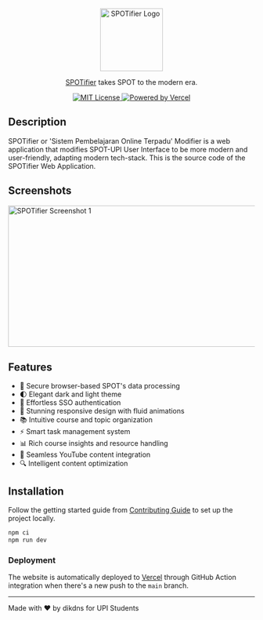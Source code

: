 <p align="center">
  <br />
  <a href="https://spotifier-upi.vercel.app">
    <picture>
      <img src="https://cdn.jsdelivr.net/gh/DikDns/spotifier-firefox-extension@main/src/icons/icon-256.png" alt="SPOTifier Logo" width="128" height="128">
    </picture>
  </a>
</p>

<p align="center">
  <a href="https://spotifier-upi.vercel.app">SPOTifier</a> takes SPOT to the modern era.
</p>

<p align="center">
  <a title="MIT License" href="LICENSE">
    <img src="https://img.shields.io/badge/license-MIT-blue" alt="MIT License" />
  </a>
  <a title="Vercel" href="https://vercel.com">
    <picture>
      <source media="(prefers-color-scheme: dark)" srcset="https://img.shields.io/badge/powered%20by-Vercel%20%E2%96%B2-white">
      <img src="https://img.shields.io/badge/powered%20by-Vercel%20%E2%96%B2-black" alt="Powered by Vercel">
    </picture>
  </a>
  <br />
</p>

## Description

SPOTifier or 'Sistem Pembelajaran Online Terpadu' Modifier is a web application that modifies SPOT-UPI User Interface to be more modern and user-friendly, adapting modern tech-stack. This is the source code of the SPOTifier Web Application.

## Screenshots

<img src="https://cdn.jsdelivr.net/gh/DikDns/spotifier-web@main/.github/assets/screenshot-1.png" alt="SPOTifier Screenshot 1" width="512" height="288">

## Features

- 🔐 Secure browser-based SPOT's data processing
- 🌓 Elegant dark and light theme
- 🔄 Effortless SSO authentication
- 📱 Stunning responsive design with fluid animations
- 📚 Intuitive course and topic organization
- ⚡ Smart task management system
- 📊 Rich course insights and resource handling
- 🎥 Seamless YouTube content integration
- 🔍 Intelligent content optimization

## Installation

Follow the getting started guide from [Contributing Guide][] to set up the project locally.

```bash
npm ci
npm run dev
```

### Deployment

The website is automatically deployed to [Vercel](https://vercel.com) through GitHub Action integration when there's a new push to the `main` branch.

[Contributing Guide]: https://github.com/dikdns/spotifier-web/blob/main/CONTRIBUTING.md

---

Made with ❤️ by dikdns for UPI Students
